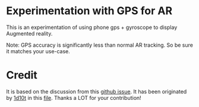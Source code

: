 # Experimentation with GPS for AR

This is an experimentation of using phone gps + gyroscope to display Augmented reality.


Note: GPS accuracy is significantly less than normal AR tracking. So be sure 
it matches your use-case.

# Credit
It is based on the discussion from this [github issue](https://github.com/jeromeetienne/AR.js/issues/190).
It has been originated by [1d10t](https://github.com/1d10t) in this [file](https://1d10t.github.io/test/phills-sphere.html).
Thanks a LOT for your contribution!
